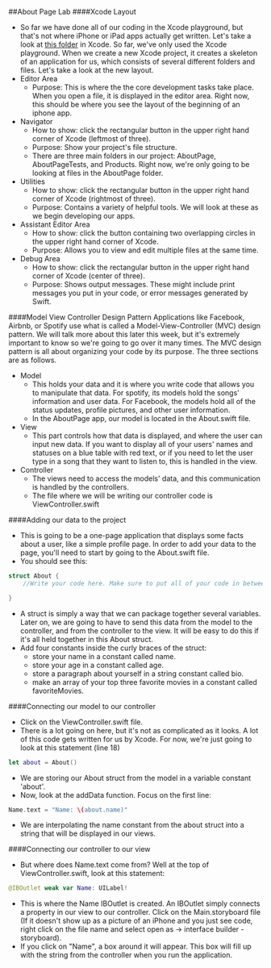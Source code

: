 ##About Page Lab
####Xcode Layout
- So far we have done all of our coding in the Xcode playground, but that's not where iPhone or iPad apps actually get written. Let's take a look at [this folder](https://github.com/upperlinecode/intro-to-swift/tree/master/day-1/AboutPage) in Xcode.
So far, we've only used the Xcode playground. When we create a new Xcode project, it creates a skeleton of an application for us, which consists of several different folders and files. Let's take a look at the new layout.
- Editor Area
  - Purpose: This is where the the core development tasks take place. When you open a file, it is displayed in the editor area. Right now, this should be where you see the layout of the beginning of an iphone app.
- Navigator
  - How to show: click the rectangular button in the upper right hand corner of Xcode (leftmost of three).
  - Purpose: Show your project's file structure.
  - There are three main folders in our project: AboutPage, AboutPageTests, and Products. Right now, we're only going to be looking at files in the AboutPage folder.
- Utilities
  - How to show: click the rectangular button in the upper right hand corner of Xcode (rightmost of three).
  - Purpose: Contains a variety of helpful tools. We will look at these as we begin developing our apps.
- Assistant Editor Area
  - How to show: click the button containing two overlapping circles in the upper right hand corner of Xcode.
  - Purpose: Allows you to view and edit multiple files at the same time.
- Debug Area
  - How to show: click the rectangular button in the upper right hand corner of Xcode (center of three).
  - Purpose: Shows output messages. These might include print messages you put in your code, or error messages generated by Swift.


####Model View Controller Design Pattern
Applications like Facebook, Airbnb, or Spotify use what is called a Model-View-Controller (MVC) design pattern. We will talk more about this later this week, but it's extremely important to know so we're going to go over it many times. The MVC design pattern is all about organizing your code by its purpose. The three sections are as follows.
- Model
  - This holds your data and it is where you write code that allows you to manipulate that data. For spotify, its models hold the songs' information and user data. For Facebook, the models hold all of the status updates, profile pictures, and other user information.
  - In the AboutPage app, our model is located in the About.swift file.
- View
  - This part controls how that data is displayed, and where the user can input new data. If you want to display all of your users' names and statuses on a blue table with red text, or if you need to let the user type in a song that they want to listen to, this is handled in the view.
- Controller
  - The views need to access the models' data, and this communication is handled by the controllers.
  - The file where we will be writing our controller code is ViewController.swift

####Adding our data to the project
- This is going to be a one-page application that displays some facts about a user, like a simple profile page. In order to add your data to the page, you'll need to start by going to the About.swift file.
- You should see this:
```Swift
struct About {
    //Write your code here. Make sure to put all of your code in between the two curly braces that surround the About struct

}
```
- A struct is simply a way that we can package together several variables. Later on, we are going to have to send this data from the model to the controller, and from the controller to the view. It will be easy to do this if it's all held together in this About struct.
- Add four constants inside the curly braces of the struct:
  -  store your name in a constant called name.
  -  store your age in a constant  called age.
  -  store a paragraph about yourself in a string constant called bio.
  -  make an array of your top three favorite movies in a constant called favoriteMovies.

####Connecting our model to our controller
- Click on the ViewController.swift file.
- There is a lot going on here, but it's not as complicated as it looks. A lot of this code gets written for us by Xcode. For now, we're just going to look at this statement (line 18)
```Swift
let about = About()
```
- We are storing our About struct from the model in a variable constant 'about'.
- Now, look at the addData function. Focus on the first line:
```Swift
Name.text = "Name: \(about.name)"
```
- We are interpolating the name constant from the about struct into a string that will be displayed in our views.

####Connecting our controller to our view
- But where does Name.text come from? Well at the top of ViewController.swift, look at this statement:
```Swift
@IBOutlet weak var Name: UILabel!
```
- This is where the Name IBOutlet is created. An IBOutlet simply connects a property in our view to our controller. Click on the Main.storyboard file (If it doesn't show up as a picture of an iPhone and you just see code, right click on the file name and select open as -> interface builder - storyboard).
- If you click on "Name", a box around it will appear. This box will fill up with the string from the controller when you run the application.

